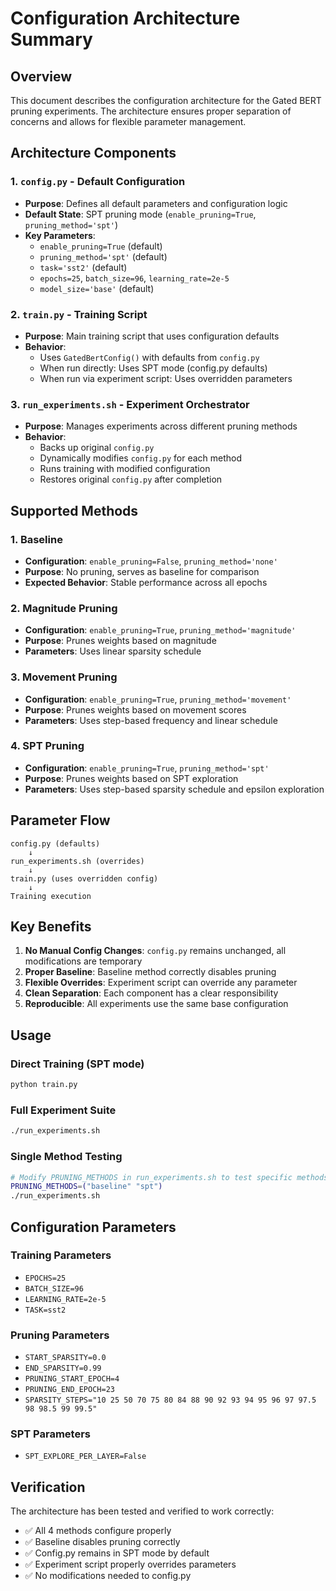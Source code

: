 # Configuration Architecture Summary

## Overview
This document describes the configuration architecture for the Gated BERT pruning experiments. The architecture ensures proper separation of concerns and allows for flexible parameter management.

## Architecture Components

### 1. `config.py` - Default Configuration
- **Purpose**: Defines all default parameters and configuration logic
- **Default State**: SPT pruning mode (`enable_pruning=True`, `pruning_method='spt'`)
- **Key Parameters**:
  - `enable_pruning=True` (default)
  - `pruning_method='spt'` (default)
  - `task='sst2'` (default)
  - `epochs=25`, `batch_size=96`, `learning_rate=2e-5`
  - `model_size='base'` (default)

### 2. `train.py` - Training Script
- **Purpose**: Main training script that uses configuration defaults
- **Behavior**: 
  - Uses `GatedBertConfig()` with defaults from `config.py`
  - When run directly: Uses SPT mode (config.py defaults)
  - When run via experiment script: Uses overridden parameters

### 3. `run_experiments.sh` - Experiment Orchestrator
- **Purpose**: Manages experiments across different pruning methods
- **Behavior**:
  - Backs up original `config.py`
  - Dynamically modifies `config.py` for each method
  - Runs training with modified configuration
  - Restores original `config.py` after completion

## Supported Methods

### 1. Baseline
- **Configuration**: `enable_pruning=False`, `pruning_method='none'`
- **Purpose**: No pruning, serves as baseline for comparison
- **Expected Behavior**: Stable performance across all epochs

### 2. Magnitude Pruning
- **Configuration**: `enable_pruning=True`, `pruning_method='magnitude'`
- **Purpose**: Prunes weights based on magnitude
- **Parameters**: Uses linear sparsity schedule

### 3. Movement Pruning
- **Configuration**: `enable_pruning=True`, `pruning_method='movement'`
- **Purpose**: Prunes weights based on movement scores
- **Parameters**: Uses step-based frequency and linear schedule

### 4. SPT Pruning
- **Configuration**: `enable_pruning=True`, `pruning_method='spt'`
- **Purpose**: Prunes weights based on SPT exploration
- **Parameters**: Uses step-based sparsity schedule and epsilon exploration

## Parameter Flow

```
config.py (defaults) 
    ↓
run_experiments.sh (overrides)
    ↓
train.py (uses overridden config)
    ↓
Training execution
```

## Key Benefits

1. **No Manual Config Changes**: `config.py` remains unchanged, all modifications are temporary
2. **Proper Baseline**: Baseline method correctly disables pruning
3. **Flexible Overrides**: Experiment script can override any parameter
4. **Clean Separation**: Each component has a clear responsibility
5. **Reproducible**: All experiments use the same base configuration

## Usage

### Direct Training (SPT mode)
```bash
python train.py
```

### Full Experiment Suite
```bash
./run_experiments.sh
```

### Single Method Testing
```bash
# Modify PRUNING_METHODS in run_experiments.sh to test specific methods
PRUNING_METHODS=("baseline" "spt")
./run_experiments.sh
```

## Configuration Parameters

### Training Parameters
- `EPOCHS=25`
- `BATCH_SIZE=96`
- `LEARNING_RATE=2e-5`
- `TASK=sst2`

### Pruning Parameters
- `START_SPARSITY=0.0`
- `END_SPARSITY=0.99`
- `PRUNING_START_EPOCH=4`
- `PRUNING_END_EPOCH=23`
- `SPARSITY_STEPS="10 25 50 70 75 80 84 88 90 92 93 94 95 96 97 97.5 98 98.5 99 99.5"`

### SPT Parameters
- `SPT_EXPLORE_PER_LAYER=False`

## Verification

The architecture has been tested and verified to work correctly:
- ✅ All 4 methods configure properly
- ✅ Baseline disables pruning correctly
- ✅ Config.py remains in SPT mode by default
- ✅ Experiment script properly overrides parameters
- ✅ No modifications needed to config.py 